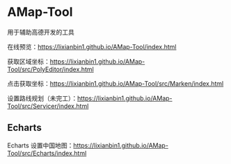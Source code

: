 # AMap-Tool

用于辅助高德开发的工具

在线预览：https://lixianbin1.github.io/AMap-Tool/index.html

获取区域坐标：https://lixianbin1.github.io/AMap-Tool/src/PolyEditor/index.html

点击获取坐标：https://lixianbin1.github.io/AMap-Tool/src/Marken/index.html

设置路线规划（未完工）：https://lixianbin1.github.io/AMap-Tool/src/Servicer/index.html

## Echarts

Echarts 设置中国地图：https://lixianbin1.github.io/AMap-Tool/src/Echarts/index.html